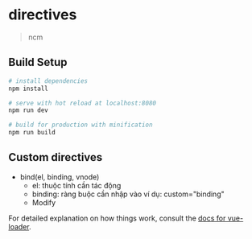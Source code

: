 # directives

> ncm

## Build Setup

``` bash
# install dependencies
npm install

# serve with hot reload at localhost:8080
npm run dev

# build for production with minification
npm run build
```

## Custom directives
- bind(el, binding, vnode)
    + el: thuộc tính cần tác động
    + binding: ràng buộc cần nhập vào ví dụ: custom="binding"
    + Modify 

For detailed explanation on how things work, consult the [docs for vue-loader](http://vuejs.github.io/vue-loader).
